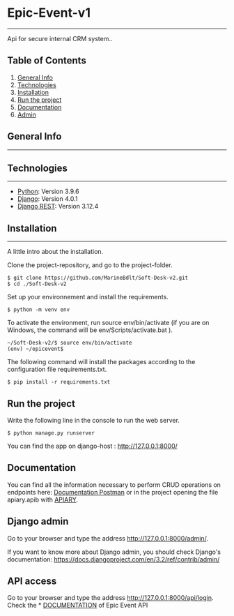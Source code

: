 # Epic-Event-v1
***
Api for secure internal CRM system..

## Table of Contents
1. [General Info](#general-info)
2. [Technologies](#technologies)
3. [Installation](#installation)
4. [Run the project](#run-the-project)
5. [Documentation](#documentation)
6. [Admin](#django-admin)

## General Info
***

## Technologies
***
* [Python](https://example.com): Version 3.9.6
* [Django](https://www.djangoproject.com/): Version 4.0.1
* [Django REST](https://www.django-rest-framework.org/): Version 3.12.4

## Installation
***

A little intro about the installation.

Clone the project-repository, and go to the project-folder.
```
$ git clone https://github.com/MarineBdlt/Soft-Desk-v2.git
$ cd ./Soft-Desk-v2
```

Set up your environnement and install the requirements.
```
$ python -m venv env
```
To activate the environment, run source env/bin/activate (if you are on Windows, the command will be env/Scripts/activate.bat ). 
```
~/Soft-Desk-v2/$ source env/bin/activate
(env) ~/epicevent$
```

The following command will install the packages according to the configuration file requirements.txt.
```
$ pip install -r requirements.txt
```

## Run the project

Write  the following line in the console to run the web server.
```
$ python manage.py runserver 
```
You can find the app on django-host : http://127.0.0.1:8000/

## Documentation

You can find all the information necessary to perform CRUD operations on endpoints here: [Documentation Postman](https://documenter.getpostman.com/view/16475012/Uz5MFZP8) or in the project opening the file apiary.apib with [APIARY](https://apiary.io/).

## Django admin

Go to your browser and type the address http://127.0.0.1:8000/admin/.

If you want to know more about Django admin, you should check Django's documentation: https://docs.djangoproject.com/en/3.2/ref/contrib/admin/

## API access

Go to your browser and type the address http://127.0.0.1:8000/api/login.
Check the * [DOCUMENTATION](https://documenter.getpostman.com/view/16475012/VUqoPJD9) of Epic Event API


